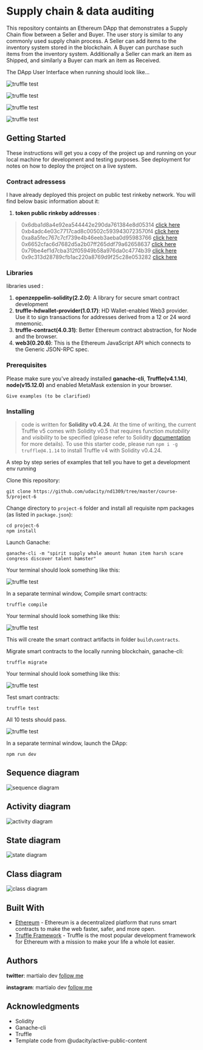 # Supply chain & data auditing

This repository containts an Ethereum DApp that demonstrates a Supply Chain flow between a Seller and Buyer. The user story is similar to any commonly used supply chain process. A Seller can add items to the inventory system stored in the blockchain. A Buyer can purchase such items from the inventory system. Additionally a Seller can mark an item as Shipped, and similarly a Buyer can mark an item as Received.

The DApp User Interface when running should look like...

![truffle test](images/ftc_product_overview.png)

![truffle test](images/ftc_farm_details.png)

![truffle test](images/ftc_product_details.png)

![truffle test](images/ftc_transaction_history.png)



## Getting Started

These instructions will get you a copy of the project up and running on your local machine for development and testing purposes. 
See deployment for notes on how to deploy the project on a live system.

### Contract adressess
I have already deployed this project on public test rinkeby network. You will find below basic information about it:

1. **token public rinkeby addresses** :


> 0x6dba1d8a4e92ea544442e290da761384e8d05314 [click here](https://rinkeby.etherscan.io/address/0x6dba1d8a4e92ea544442e290da761384e8d05314)
> 0xb4adc4e03c7717cad8c00502c5939430723570f4 [click here](https://rinkeby.etherscan.io/address/0xb4adc4e03c7717cad8c00502c5939430723570f4)
> 0xa8a5fec767c7cf739e4b46eeb3aeba0d95983766 [click here](https://rinkeby.etherscan.io/address/0xa8a5fec767c7cf739e4b46eeb3aeba0d95983766)
> 0x6652cfac6d7682d5a2b07ff265ddf79a62658637 [click here](https://rinkeby.etherscan.io/address/0x6652cfac6d7682d5a2b07ff265ddf79a62658637)
> 0x79be4ef1d7cba312f05949b58a976da0c4774b39 [click here](https://rinkeby.etherscan.io/address/0x79be4ef1d7cba312f05949b58a976da0c4774b39)
> 0x9c313d28789cfb1ac220a8769d9f25c28e053282 [click here](https://rinkeby.etherscan.io/address/0x9c313d28789cfb1ac220a8769d9f25c28e053282)

### Libraries
libraries used :
1. **openzeppelin-solidity(2.2.0)**: A library for secure smart contract development
2. **truffle-hdwallet-provider(1.0.17)**: HD Wallet-enabled Web3 provider. Use it to sign transactions for addresses derived from a 12 or 24 word mnemonic.
3. **truffle-contract(4.0.31)**: Better Ethereum contract abstraction, for Node and the browser.
4. **web3(0.20.6)**: This is the Ethereum JavaScript API which connects to the Generic JSON-RPC spec.

### Prerequisites

Please make sure you've already installed **ganache-cli**, **Truffle(v4.1.14)**, **node(v15.12.0)** and enabled MetaMask extension in your browser.

```
Give examples (to be clarified)
```

### Installing

> code is written for **Solidity v0.4.24**. At the time of writing, the current Truffle v5 comes with Solidity v0.5 that requires function *mutability* and *visibility* to be specified (please refer to Solidity [documentation](https://docs.soliditylang.org/en/v0.5.0/050-breaking-changes.html) for more details). To use this starter code, please run `npm i -g truffle@4.1.14` to install Truffle v4 with Solidity v0.4.24. 

A step by step series of examples that tell you have to get a development env running

Clone this repository:

```
git clone https://github.com/udacity/nd1309/tree/master/course-5/project-6
```

Change directory to ```project-6``` folder and install all requisite npm packages (as listed in ```package.json```):

```
cd project-6
npm install
```

Launch Ganache:

```
ganache-cli -m "spirit supply whale amount human item harsh scare congress discover talent hamster"
```

Your terminal should look something like this:

![truffle test](images/ganache-cli.png)

In a separate terminal window, Compile smart contracts:

```
truffle compile
```

Your terminal should look something like this:

![truffle test](images/truffle_compile.png)

This will create the smart contract artifacts in folder ```build\contracts```.

Migrate smart contracts to the locally running blockchain, ganache-cli:

```
truffle migrate
```

Your terminal should look something like this:

![truffle test](images/truffle_migrate.png)

Test smart contracts:

```
truffle test
```

All 10 tests should pass.

![truffle test](images/truffle_test.png)

In a separate terminal window, launch the DApp:

```
npm run dev
```

## Sequence diagram

![sequence diagram](images/sequence.png)

## Activity diagram

![activity diagram](images/activity.png)

## State diagram

![state diagram](images/state.png)


## Class diagram

![class diagram](images/class.png)

## Built With

* [Ethereum](https://www.ethereum.org/) - Ethereum is a decentralized platform that runs smart contracts
to make the web faster, safer, and more open.
* [Truffle Framework](http://truffleframework.com/) - Truffle is the most popular development framework for Ethereum with a mission to make your life a whole lot easier.


## Authors

**twitter**: martialo dev [follow me](https://twitter.com/martialobug)

**instagram**: martialo dev [follow me](https://www.instagram.com/martialo_dev/)

## Acknowledgments

* Solidity
* Ganache-cli
* Truffle
* Template code from @udacity/active-public-content
